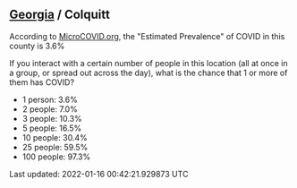 
## [Georgia](/united-states/georgia) / Colquitt

According to [MicroCOVID.org](http://microcovid.org),
the "Estimated Prevalence" of COVID in this county is 3.6%

If you interact with a certain number of people in this location
(all at once in a group, or spread out across the day), what is the chance that
1 or more of them has COVID?

- 1 person: 3.6%
- 2 people: 7.0%
- 3 people: 10.3%
- 5 people: 16.5%
- 10 people: 30.4%
- 25 people: 59.5%
- 100 people: 97.3%

Last updated: 2022-01-16 00:42:21.929873 UTC
